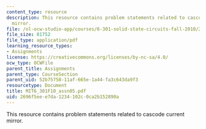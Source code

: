 ```yaml
---
content_type: resource
description: This resource contains problem statements related to cascode current
  mirror.
file: /ol-ocw-studio-app/courses/6-301-solid-state-circuits-fall-2010/2696f5eee7da1234102c0ca2b152890a_MIT6_301F10_assn05.pdf
file_size: 81752
file_type: application/pdf
learning_resource_types:
- Assignments
license: https://creativecommons.org/licenses/by-nc-sa/4.0/
ocw_type: OCWFile
parent_title: Assignments
parent_type: CourseSection
parent_uid: 52b75758-11af-665e-1a44-fa3c643da9f3
resourcetype: Document
title: MIT6_301F10_assn05.pdf
uid: 2696f5ee-e7da-1234-102c-0ca2b152890a
---
```

This resource contains problem statements related to cascode current mirror.